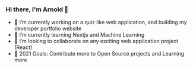 ### Hi there, I'm Arnold 👋

- 🔭 I’m currently working on a quiz like web application, and building my developer portfolio website
- 🌱 I’m currently learning Nextjs and Machine Learning
- 👯 I’m looking to collaborate on any exciting web application project (React)
- 🥅 2021 Goals: Contribute more to Open Source projects and Learning more 
<!--
**AA-Arnold/AA-Arnold** is a ✨ _special_ ✨ repository because its `README.md` (this file) appears on your GitHub profile.

Here are some ideas to get you started:

- 🔭 I’m currently working on ...
- 🌱 I’m currently learning ...
- 👯 I’m looking to collaborate on ...
- 🤔 I’m looking for help with ...
- 💬 Ask me about ...
- 📫 How to reach me: ...
- 😄 Pronouns: ...
- ⚡ Fun fact: ...
-->
